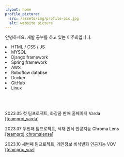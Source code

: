 ```yaml
---
layout: home
profile_picture:
  src: /assets/img/profile-pic.jpg
  alt: website picture
---
```


  안녕하세요. 개발 공부를 하고 있는 이주희입니다.
  <br>
  <LI> HTML / CSS / JS 
  <LI> MYSQL
  <LI> Django framework
  <LI> Spring framework
  <LI> AWS
  <LI> Roboflow databse 
  <LI> Docker
  <LI> GitHub
  <LI> Linux
  <br><br>
<br><br>

<p> 2023.05 첫 팀프로젝트, 화장품 판매 홈페이지 Varda
<br>
<a href="https://github.com/leejoohi/varda.git">[teamproj_varda]</a>

<p> 2023.07 두번째 팀프로젝트, 색채 인식 인공지능 Chroma Lens
<br>
<a href="https://github.com/leejoohi/chromalens.git">[teamproj_chromalense]</a>

<p> 2023.10 세번째 팀프로젝트, 개인정보 비식별화 인공지능 VOV
<br>
<a href="https://github.com/oblsoun/nomercy.git">[teamproj_vov]</a>
  